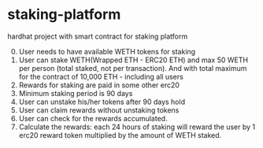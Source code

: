 # staking-platform
hardhat project with smart contract for staking platform 

0. User needs to have available WETH tokens for staking
1. User can stake WETH(Wrapped ETH - ERC20 ETH) and max 50 WETH per person (total staked, not per transaction). And with total maximum for the contract of 10,000 ETH - including all users
2. Rewards for staking are paid in some other erc20
3. Minimum staking period is 90 days
4. User can unstake his/her tokens after 90 days hold
5. User can claim rewards without unstaking tokens
6. User can check for the rewards accumulated.
7. Calculate the rewards: each 24 hours of staking will reward the user by 1 erc20 reward token multiplied by the amount of WETH staked.
